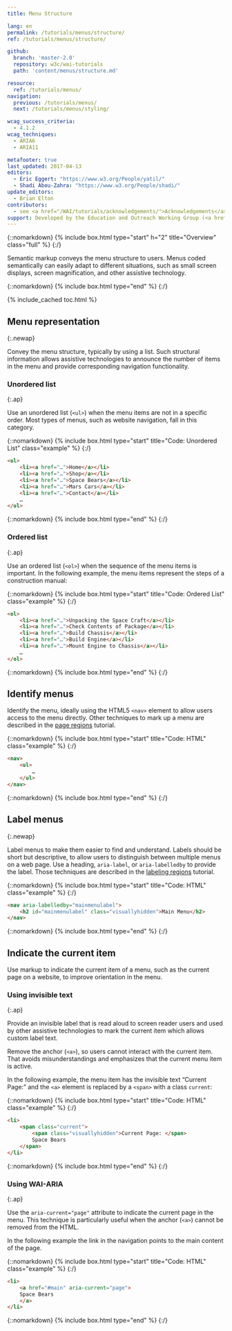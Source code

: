```yaml
---
title: Menu Structure

lang: en
permalink: /tutorials/menus/structure/
ref: /tutorials/menus/structure/

github:
  branch: 'master-2.0'
  repository: w3c/wai-tutorials
  path: 'content/menus/structure.md'

resource:
  ref: /tutorials/menus/
navigation:
  previous: /tutorials/menus/
  next: /tutorials/menus/styling/

wcag_success_criteria:
  - 4.1.2
wcag_techniques:
  - ARIA6
  - ARIA11

metafooter: true
last_updated: 2017-04-13
editors:
  - Eric Eggert: "https://www.w3.org/People/yatil/"
  - Shadi Abou-Zahra: "https://www.w3.org/People/shadi/"
update_editors:
  - Brian Elton
contributors:
  - see <a href="/WAI/tutorials/acknowledgements/">Acknowledgements</a>
support: Developed by the Education and Outreach Working Group (<a href="https://www.w3.org/groups/wg/eowg">EOWG</a>). Developed with support from the <a href="https://www.w3.org/WAI/ACT/">WAI-ACT project</a>, co-funded by the <strong>European Commission <abbr title="Information Society Technologies">IST</abbr> Programme</strong>.
---
```


{::nomarkdown}
{% include box.html type="start" h="2" title="Overview" class="full" %}
{:/}

Semantic markup conveys the menu structure to users. Menus coded semantically can easily adapt to different situations, such as small screen displays, screen magnification, and other assistive technology.

{::nomarkdown}
{% include box.html type="end" %}
{:/}

{% include_cached toc.html %}


## Menu representation
{:.newap}

Convey the menu structure, typically by using a list. Such structural information allows assistive technologies to announce the number of items in the menu and provide corresponding navigation functionality.

### Unordered list
{:.ap}

Use an unordered list (`<ul>`) when the menu items are not in a specific order. Most types of menus, such as website navigation, fall in this category.

{::nomarkdown}
{% include box.html type="start" title="Code: Unordered List" class="example" %}
{:/}

~~~ html
<ul>
	<li><a href="…">Home</a></li>
	<li><a href="…">Shop</a></li>
	<li><a href="…">Space Bears</a></li>
	<li><a href="…">Mars Cars</a></li>
	<li><a href="…">Contact</a></li>
	…
</ul>
~~~

{::nomarkdown}
{% include box.html type="end" %}
{:/}


### Ordered list
{:.ap}

Use an ordered list (`<ol>`) when the sequence of the menu items is important. In the following example, the menu items represent the steps of a construction manual:

{::nomarkdown}
{% include box.html type="start" title="Code: Ordered List" class="example" %}
{:/}

~~~ html
<ol>
	<li><a href="…">Unpacking the Space Craft</a></li>
	<li><a href="…">Check Contents of Package</a></li>
	<li><a href="…">Build Chassis</a></li>
	<li><a href="…">Build Engine</a></li>
	<li><a href="…">Mount Engine to Chassis</a></li>
	…
</ol>
~~~

{::nomarkdown}
{% include box.html type="end" %}
{:/}

## Identify menus

Identify the menu, ideally using the HTML5 `<nav>` element to allow users access to the menu directly. Other techniques to mark up a menu are described in the [page regions](/tutorials/page-structure/regions/) tutorial.

{::nomarkdown}
{% include box.html type="start" title="Code: HTML" class="example" %}
{:/}

~~~ html
<nav>
	<ul>
		…
	</ul>
</nav>
~~~

{::nomarkdown}
{% include box.html type="end" %}
{:/}

## Label menus
{:.newap}

Label menus to make them easier to find and understand. Labels should be short but descriptive, to allow users to distinguish between multiple menus on a web page. Use a heading, `aria-label`, or `aria-labelledby` to provide the label. Those techniques are described in the [labeling regions](/tutorials/page-structure/labels/) tutorial.

{::nomarkdown}
{% include box.html type="start" title="Code: HTML" class="example" %}
{:/}

~~~ html
<nav aria-labelledby="mainmenulabel">
	<h2 id="mainmenulabel" class="visuallyhidden">Main Menu</h2>
</nav>
~~~

{::nomarkdown}
{% include box.html type="end" %}
{:/}

## Indicate the current item

Use markup to indicate the current item of a menu, such as the current page on a website, to improve orientation in the menu.

### Using invisible text
{:.ap}

Provide an invisible label that is read aloud to screen reader users and used by other assistive technologies to mark the current item which allows custom label text.

Remove the anchor (`<a>`), so users cannot interact with the current item. That avoids misunderstandings and emphasizes that the current menu item is active.

In the following example, the menu item has the invisible text “Current Page:” and the `<a>` element is replaced by a `<span>` with a class `current`:

{::nomarkdown}
{% include box.html type="start" title="Code: HTML" class="example" %}
{:/}

~~~ html
<li>
	<span class="current">
		<span class="visuallyhidden">Current Page: </span>
		Space Bears
	</span>
</li>
~~~
{::nomarkdown}
{% include box.html type="end" %}
{:/}

### Using WAI-ARIA
{:.ap}

Use the `aria-current="page"` attribute to indicate the current page in the menu. This technique is particularly useful when the anchor (`<a>`) cannot be removed from the HTML.

In the following example the link in the navigation points to the main content of the page.

{::nomarkdown}
{% include box.html type="start" title="Code: HTML" class="example" %}
{:/}

~~~ html
<li>
	<a href="#main" aria-current="page">
	Space Bears
	</a>
</li>
~~~

{::nomarkdown}
{% include box.html type="end" %}
{:/}
